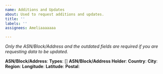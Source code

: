 ```yaml
---
name: Additions and Updates
about: Used to request additions and updates.
title: ''
labels: ''
assignees: Ameliaaaaaaa

---
```


*Only the ASN/Block/Address and the outdated fields are required if you are requesting data to be updated.*

**ASN/Block/Address**:
**Types**: []
**ASN/Block/Address Holder**:
**Country**:
**City**:
**Region**:
**Longitude**:
**Latitude**:
**Postal**:
